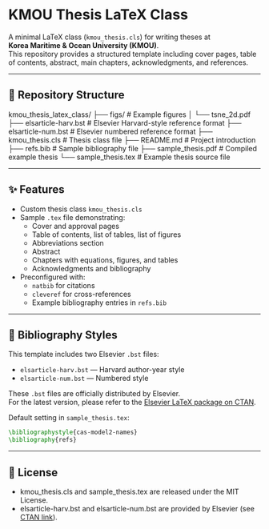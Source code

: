 # KMOU Thesis LaTeX Class

A minimal LaTeX class (`kmou_thesis.cls`) for writing theses at  
**Korea Maritime & Ocean University (KMOU)**.  
This repository provides a structured template including cover pages, table of contents, abstract, main chapters, acknowledgments, and references.

---

## 📂 Repository Structure
kmou_thesis_latex_class/
├── figs/ # Example figures
│ └── tsne_2d.pdf
├── elsarticle-harv.bst # Elsevier Harvard-style reference format
├── elsarticle-num.bst # Elsevier numbered reference format
├── kmou_thesis.cls # Thesis class file
├── README.md # Project introduction
├── refs.bib # Sample bibliography file
├── sample_thesis.pdf # Compiled example thesis
└── sample_thesis.tex # Example thesis source file

---

## ✨ Features

- Custom thesis class `kmou_thesis.cls`  
- Sample `.tex` file demonstrating:
  - Cover and approval pages
  - Table of contents, list of tables, list of figures
  - Abbreviations section
  - Abstract
  - Chapters with equations, figures, and tables
  - Acknowledgments and bibliography
- Preconfigured with:
  - `natbib` for citations
  - `cleveref` for cross-references
  - Example bibliography entries in `refs.bib`

---

## 📖 Bibliography Styles

This template includes two Elsevier `.bst` files:

- `elsarticle-harv.bst` — Harvard author-year style  
- `elsarticle-num.bst` — Numbered style  

These `.bst` files are officially distributed by Elsevier.  
For the latest version, please refer to the [Elsevier LaTeX package on CTAN](https://ctan.org/pkg/elsarticle).

Default setting in `sample_thesis.tex`:
```latex
\bibliographystyle{cas-model2-names}
\bibliography{refs}
```

---

## 📝 License
- kmou_thesis.cls and sample_thesis.tex are released under the MIT License.
- elsarticle-harv.bst and elsarticle-num.bst are provided by Elsevier (see [CTAN link](https://ctan.org/pkg/elsarticle)).
